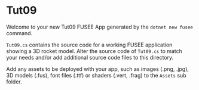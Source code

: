 # Tut09

Welcome to your new Tut09 FUSEE App generated by the `dotnet new fusee` command.

`Tut09.cs` contains the source code for a working FUSEE application showing 
a 3D rocket model. Alter the source code of `Tut09.cs` to match your needs 
and/or add additional source code files to this directory.

Add any assets to be deployed with your app, such as images (.png, .jpg), 
3D models (.fus), font files (.ttf) or shaders (.vert, .frag) 
to the `Assets` sub folder.


